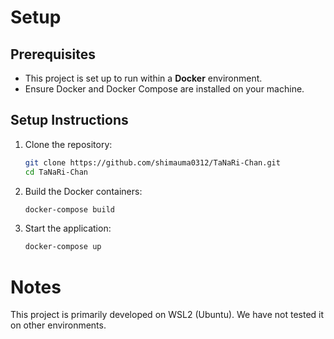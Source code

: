 # Setup

## Prerequisites

- This project is set up to run within a **Docker** environment.
- Ensure Docker and Docker Compose are installed on your machine.

## Setup Instructions

1. Clone the repository:

   ```bash
   git clone https://github.com/shimauma0312/TaNaRi-Chan.git
   cd TaNaRi-Chan

   ```

2. Build the Docker containers:

   ```bash
   docker-compose build
   ```

3. Start the application:
   ```bash
   docker-compose up
   ```

# Notes

This project is primarily developed on WSL2 (Ubuntu). We have not tested it on other environments.
